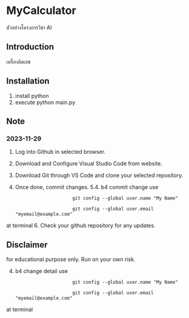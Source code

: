 # MyCalculator
ตัวอย่างโครงการวิชา AI

## Introduction
เครื่องคิดเลข

## Installation
1. install python
2. execute python main.py

## Note
### 2023-11-29
1. Log into Github in selected browser.
2. Download and Configure Visual Studio Code from website.
3. Download Git through VS Code and clone your selected repository.
4. Once done, commit changes.
5.4. b4 commit change use

                            git config --global user.name "My Name"

                            git config --global user.email "myemail@example.com"
at terminal
6. Check your github repository for any updates.


## Disclaimer
for educational purpose only. Run on your own risk.

4. b4 change detail use

                            git config --global user.name "My Name"

                            git config --global user.email "myemail@example.com"
at terminal

